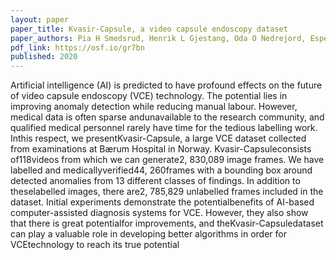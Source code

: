 ```yaml
---
layout: paper
paper_title: Kvasir-Capsule, a video capsule endoscopy dataset
paper_authors: Pia H Smedsrud, Henrik L Gjestang, Oda O Nedrejord, Espen Næss, Vajira Thambawita, Steven Hicks, Hanna Borgli, Debesh Jha, Tor Jan Derek Berstad, Sigrun L Eskeland, Mathias Lux, Håvard Espeland, Andreas Petlund, Duc Tien Dang Nguyen, Dag Johansen, Peter T Schmidt, Hugo L Hammer, Thomas de Lange, Michael Riegler, Pål Halvorsen
pdf_link: https://osf.io/gr7bn
published: 2020
---
```


Artificial intelligence (AI) is predicted to have profound effects on the future of video capsule endoscopy (VCE) technology. The potential lies in improving anomaly detection while reducing manual labour. However, medical data is often sparse andunavailable to the research community, and qualified medical personnel rarely have time for the tedious labelling work. Inthis respect, we presentKvasir-Capsule, a large VCE dataset collected from examinations at Bærum Hospital in Norway. Kvasir-Capsuleconsists of118videos from which we can generate2, 830,089 image frames. We have labelled and medicallyverified44, 260frames with a bounding box around detected anomalies from 13 different classes of findings. In addition to theselabelled images, there are2, 785,829 unlabelled frames included in the dataset. Initial experiments demonstrate the potentialbenefits of AI-based computer-assisted diagnosis systems for VCE. However, they also show that there is great potentialfor improvements, and theKvasir-Capsuledataset can play a valuable role in developing better algorithms in order for VCEtechnology to reach its true potential